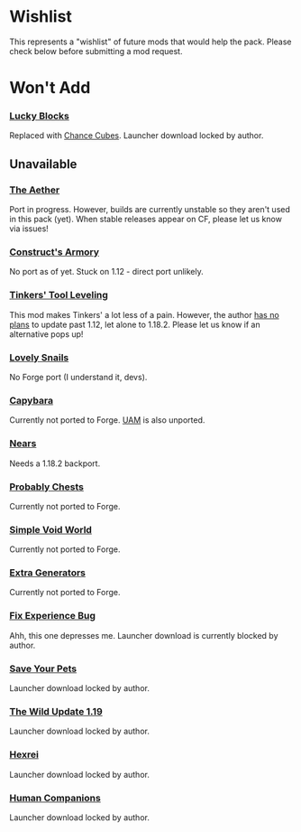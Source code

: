 # Wishlist
This represents a "wishlist" of future mods that would help the pack. Please check below before submitting a mod request.

# Won't Add

### [Lucky Blocks](https://www.curseforge.com/minecraft/mc-mods/lucky-block/)
Replaced with [Chance Cubes](https://www.curseforge.com/minecraft/mc-mods/chance-cubes). Launcher download locked by author.
 
## Unavailable

### [The Aether](https://github.com/Gilded-Games/The-Aether)
Port in progress. However, builds are currently unstable so they aren't used in this pack (yet). When stable releases appear on CF, please let us know via issues!

### [Construct's Armory](https://www.curseforge.com/minecraft/mc-mods/constructs-armory)
No port as of yet. Stuck on 1.12 - direct port unlikely. 

### [Tinkers' Tool Leveling](https://www.curseforge.com/minecraft/mc-mods/tinkers-tool-leveling)
This mod makes Tinkers' a lot less of a pain. However, the author [has no plans](https://twitter.com/bonusboni/status/1380212543269011459) to update past 1.12, let alone to 1.18.2. Please let us know if an alternative pops up!

### [Lovely Snails](https://www.curseforge.com/minecraft/mc-mods/lovely-snails)
No Forge port (I understand it, devs).

### [Capybara](https://www.curseforge.com/minecraft/mc-mods/capybara-fabric)
Currently not ported to Forge. [UAM](https://www.curseforge.com/minecraft/mc-mods/unnamed-animal-mod-capybara-only) is also unported.

### [Nears](https://www.curseforge.com/minecraft/mc-mods/nears)
Needs a 1.18.2 backport.

### [Probably Chests](https://www.curseforge.com/minecraft/mc-mods/probably-chests)
Currently not ported to Forge.

### [Simple Void World](https://www.curseforge.com/minecraft/mc-mods/simple-void-world)
Currently not ported to Forge.

### [Extra Generators](https://www.curseforge.com/minecraft/mc-mods/extra-generators)
Currently not ported to Forge.

### [Fix Experience Bug](https://www.curseforge.com/minecraft/mc-mods/fix-experience-bug)
Ahh, this one depresses me. Launcher download is currently blocked by author. 

### [Save Your Pets](https://www.curseforge.com/minecraft/mc-mods/save-your-pets/)
Launcher download locked by author.

### [The Wild Update 1.19](https://www.curseforge.com/minecraft/mc-mods/the-wild-update/)
Launcher download locked by author. 

### [Hexrei](https://www.curseforge.com/minecraft/mc-mods/hexerei)
Launcher download locked by author. 

### [Human Companions](https://www.curseforge.com/minecraft/mc-mods/human-companions/download/3847959)
Launcher download locked by author. 

